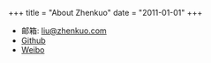 +++
title = "About Zhenkuo"
date = "2011-01-01"
+++

- 邮箱: liu@zhenkuo.com  
- [Github](https://github.com/bradliu)  
- [Weibo](https://weibo.com/bradlau)  
